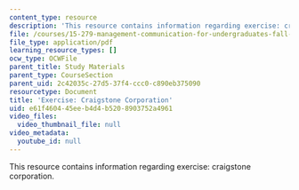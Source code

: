 ```yaml
---
content_type: resource
description: 'This resource contains information regarding exercise: craigstone corporation.'
file: /courses/15-279-management-communication-for-undergraduates-fall-2012/e61f460445eeb4d4b5208903752a4961_MIT15_279F12_craigstneCorp.pdf
file_type: application/pdf
learning_resource_types: []
ocw_type: OCWFile
parent_title: Study Materials
parent_type: CourseSection
parent_uid: 2c42035c-27d5-37f4-ccc0-c890eb375090
resourcetype: Document
title: 'Exercise: Craigstone Corporation'
uid: e61f4604-45ee-b4d4-b520-8903752a4961
video_files:
  video_thumbnail_file: null
video_metadata:
  youtube_id: null
---
```

This resource contains information regarding exercise: craigstone corporation.

